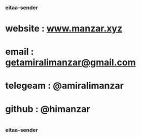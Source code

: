 ### eitaa-sender ###
#
# website : www.manzar.xyz
#
# email : getamiralimanzar@gmail.com
#
# telegeam : @amiralimanzar
# 
# github : @himanzar
#
### eitaa-sender ###
